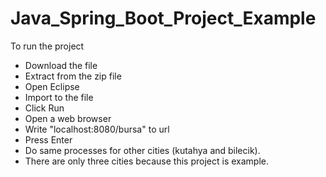 # Java_Spring_Boot_Project_Example

To run the project

- Download the file
- Extract from the zip file
- Open Eclipse
- Import to the file
- Click Run
- Open a web browser
- Write "localhost:8080/bursa" to url
- Press Enter
- Do same processes for other cities (kutahya and bilecik). 
- There are only three cities because this project is example.
